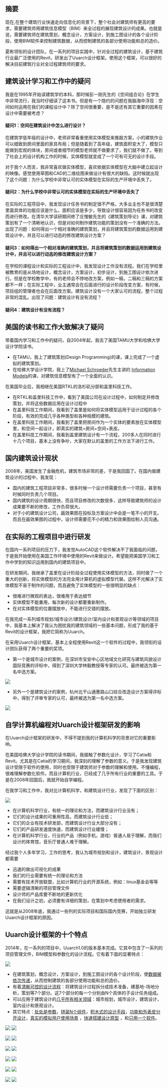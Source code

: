 ## 摘要

现在,在整个建筑行业快速走向信息化的背景下，整个社会对建筑师有更高的要求，需要建筑师用建筑信息模型（BIM）来全过程的展现建筑设计的成果。也就是说，需要建筑师在建筑策划，概念设计，方案设计，到施工图设计的各个设计阶段，使用BIM软件来控制建筑数据，从而控制建筑的各部分使用功能和总的造价。

夏彬领衔的设计团队，在一系列的项目实践中，针对全过程的建筑设计，基于建筑行业最广泛使用的Revit，研发出了Uuarch设计框架。使用这个框架，可以很好的解决目前建筑行业对全过程建筑师的要求。

## 建筑设计学习和工作中的疑问

我是在1995年开始读建筑学的本科，那时候彭一刚先生的《空间组合论》在学生中非常流行，我当时仔细读了这本书。但是有一个隐约的问题在我脑海中浮现：空间如何运用在我们的课程设计中？除了空间很重要，是不是还有其它重要的因素在设计中需要被考虑？

#### 疑问1：空间在建筑设计中怎么进行设计？ 

在建筑学低年级的设计中，老师非常看重使用实体模型来推敲方案，小的建筑作业可以细致到房间里面的家具布局；但是随着到了高年级，建筑面积变大了，模型只能做到宏观的体块，房间或者细节的模型老师就不做要求了，我们就不做了。等到了社会上的设计机构工作的时候，实体模型就变成了一个可有可无的设计手段。

对于我个人而言，我非常喜欢做实体模型，喜欢依据实体模型在大脑中建立起设计的映像。感觉使用草图和CAD的二维绘图来做设计有很大的缺陷。这时候就出现了这个问题：为什么学校中非常认可的实体模型在实际的生产环境中丢失了。

#### 疑问2：为什么学校中非常认可的实体模型在实际的生产环境中丢失了

在实际的工程项目中，我发现设计任务书的制定很不严格，大多业主也不是很清楚里面具体的功能应该是什么，面积应该是多少，导致设计很容易因为任务书的改变而进行修改。在清华大学读研期间修了庄惟敏先生的《建筑策划导论》课，对建筑策划有了一个清晰地认识，但是对如何制作建筑功能的策划没有一个准确的方法。出现了问题：如何得出一个相对准确的建筑策划，并且将建筑策划的数据运用到建筑设计中，并且可以进行动态的修改建筑设计方案？

#### 疑问3：如何得出一个相对准确的建筑策划，并且将建筑策划的数据运用到建筑设计中，并且可以进行动态的修改建筑设计方案？

在学校的课程设计和实际的工程设计中，我发现设计工作没有流程。我们在学校里被教育的是从场地设计，概念设计，方案设计，初步设计，到施工图设计依次进行。但是在学校教学中，有的老师会不停地改方案，例如一稿，二稿和三稿的方案都不一样；在实际工程中，业主通常会在后面进行的设计阶段改变方案，有时候，项目组的管理者也会在后面改方案。建筑设计没有一个大家认可的流程，整个过程非常的混乱。出现了问题：建筑设计有没有流程？

#### 疑问4：建筑设计有没有流程？

## 美国的读书和工作大致解决了疑问 

带着国内学习和工作中的疑问，自2004年起，我去了美国TAMU大学和哈佛大学设计学院读书。

- 在TAMU，我上了建筑策划(Design Programming)的课，课上完成了一个虚拟的建筑策划。
- 在哈佛大学设计学院，我上了[Michael Schroeder](http://www.gsd.harvard.edu/cgi-bin/courses/faculty.cgi?term=201040&person=104227)先生主讲的 [Information Models](http://isites.harvard.edu/icb/icb.do?keyword=k76421)的课，对建筑信息模型有了一个全面的认识。

在美国毕业后，我相继在美国RTKL的洛杉矶分部和盖里科技工作。

- 在RTKL和盖里科技工作中，看到了美国公司在设计过程中，如何制定并修改策划，并将这些数据应用在设计过程中
- 在盖里科技工作期间，我看到了盖里是如何将实体模型运用于设计过程的各个阶段，有效的完成几乎各种类型和各种规模的建筑。
- 在盖里科技工作期间，我看到了盖里把房间作为一个实体的要素放在实体模型里，和空间一起设计，即真实的建筑=房间+空间+表皮。
- 在盖里科技工作期间，我看到盖里建筑设计有一个流程，200多人在同时进行十几个项目，基本上没有争吵，大家在默认的盖里的工作方法下进行工作。

## 国内建筑设计现状

2008年，美国发生了金融危机，建筑市场非常的差，于是我回国了。在国内做建筑设计的过程中，我发现：

- 国内的建筑工程项目非常多，很多时候一个设计师需要负责一个项目，甚至有时候同时负责几个项目。
- 国内建筑的设计周期很快，而且项目修改的次数很多，这样导致建筑师的设计成果要不断的修改，工作负荷很大。
- 对于小的建筑设计公司，画效果图在投标及方案设计中会是一笔不小的开支。而且在画效果图的过程中，设计师需要花不小的精力和效果图绘制人员沟通。

## 在实际的工程项目中进行研发

在国内一系列项目的压力下，我发觉AutoCAD这个软件解决不了我面临的问题，于是我开始使用在美国工作环境中使用的Revit来做设计。希望能把美国学习和工作中学到的知识运用到国内的建筑项目中。

在研发期间，我继承了盖里在设计阶段全过程使用实体模型的方法，同时做了一个重大的创新，将实体模型的方法完全用计算机的虚拟模型代替。这样不光解决了实体模型不易于制作的问题，而且避免了实体模型的一些很明显的缺点：

- 很难进行微观的表达，很难用于表达细节
- 实体模型不能重用，每次新的设计都要重新制作。
- 在对实体模型的位置摆放中，不能进行交错的摆放。
 
在我完成一系列城市规划/城市设计/建筑设计/室内设计和景观设计等领域的项目中，我基本上解决了我认为困扰我的建筑领域的一些基本问题，形成了我的基于Revit的设计框架，我把它简称为Uuarch。

在采用Uuarch设计框架，基本上全程使用Revit这一个软件的过程中，我领衔的设计团队获得了两个重要的奖项。

- 第一个是城市设计的案例，在深圳市宝安中心区地域文化研究与建筑风貌设计国际竞赛的评标中，得到了深圳大学林毅教授等专家的认可。最终被选为第一名中选方案。

![](/images/我的BIM全过程建筑设计师之路/深圳市宝安中心区地域文化研究与建筑风貌设计.png)

- 另外一个是建筑设计的案例，杭州北干山通惠路山口综合改造设计方案得评标中，得到了评审专家的认可，最终被选为第一名中选方案。

![](/images/我的BIM全过程建筑设计师之路/杭州北干山通惠路山口综合改造设计方案.jpg)

## 自学计算机编程对Uuarch设计框架研发的影响

在Uuarch设计框架的研发中，不得不提到我的计算机科学的背景对它的重要影响。

在美国哈佛大学设计学院的读书期间，我接触了参数化设计，学习了Catia和Revit。尤其是在Catia的学习期间，我深刻的理解了参数的意义。于是我发现建筑设计受限于软件的使用，同时也受限于建筑师对于参数的理解和使用。不懂编程，很难理解参数化软件。而且计算机行业，已经成了几乎所有行业的重要的工具。于是在2008年回国后，我就开始自学编程。

在我学习和工作中，我对比计算机科学，和建筑设计行业，发现了下面的区别：

![](/images/我的BIM全过程建筑设计师之路/建筑设计学科vs计算机科学.png)

- 在计算机科学行业，有统一的理论和方法，而建筑设计行业没有；
- 它们的设计成果的可重用性高，而建筑设计行业低；
- 它们的企业有技术研发部，而建筑设计行业大部分没有；
- 它们的产品研发速度快速，而建筑设计行业缓慢；
- 在计算机科学行业，行业的产品（例如手机，游戏）普通人易于理解，而我们设计的体育馆，音乐厅普通人难于理解。

经过我个人多年学习，工作的思考，我认为城市规划和设计，建筑设计，景观设计都需要

- 迅速的做出可视化的成果
- 我们的行业需要有统一的理论和方法
- 需要有技术开放联盟，比如计算机行业的开源系统，例如：linux基金会等等
- 需要逻辑清晰的项目管理文件
- 设计师的产品库要不断地的更新优化
- 在我们设计之初，必须要有详细的策划，在策划中考虑使用者的需求。

这就是从2008年底，我通过一些列的实际项目和国际国内竞赛，开始独立研发Uuarch设计框架的原因。

## Uuarch设计框架的十个特点

2014年，在一系列的项目中，Uuarch1.0的版本基本完成。它其中包含了一系列的项目管理文件，BIM模型和参数化的设计流程。它有着下面的显著特点：

![](/images/我的BIM全过程建筑设计师之路/Uuarch的十个特点.png)

- 在建筑策划，概念设计，方案设计，到施工图设计的各个设计阶段，使[数据被依次传递](http://study.163.com/course/courseLearn.htm?courseId=1220010#/learn/video?lessonId=1561053&courseId=1220010)，从而控制建筑的各部分使用功能和总的造价。
- 有着[清晰可控的设计流程](http://study.163.com/course/courseLearn.htm?courseId=1220010#/learn/video?lessonId=1556053&courseId=1220010)：将建筑设计过程拆分成技术准备，建基地-场地分析，策划等7个部分。这7个部分的每一个分别由N个具体的子设计任务组成。
- 可以应用于建筑设计的[几乎所有相关领域](http://study.163.com/course/courseLearn.htm?courseId=1220010#/learn/video?lessonId=1539066&courseId=1220010)：城市规划，城市设计，建筑设计，室内设计和景观设计。
- 其它特点：[处处是参数](http://study.163.com/course/courseLearn.htm?courseId=1220010#/learn/video?lessonId=1561052&courseId=1220010)，[拼装N个组件](http://study.163.com/course/courseLearn.htm?courseId=1220010#/learn/video?lessonId=1508062&courseId=1220010)，[积木式的设计手段](http://study.163.com/course/courseLearn.htm?courseId=1220010#/learn/video?lessonId=1540107&courseId=1220010)，[功能和外表皮分开设计](http://study.163.com/course/courseLearn.htm?courseId=1220010#/learn/video?lessonId=1540108&courseId=1220010)，[真实的模拟用户使用场景](http://study.163.com/course/courseLearn.htm?courseId=1220010#/learn/video?lessonId=1555067&courseId=1220010) ，[快速搭建设计原型](http://study.163.com/course/courseLearn.htm?courseId=1220010#/learn/video?lessonId=1559054&courseId=1220010) ，和[只用一个软件](http://study.163.com/course/courseLearn.htm?courseId=1220010#/learn/video?lessonId=1539022&courseId=1220010)。


![](/images/我的BIM全过程建筑设计师之路/基于Revit的Uuarch设计框架解读.jpg)
![](/images/我的BIM全过程建筑设计师之路/BIM全过程建筑设计师速成.jpg)

![](/images/我的BIM全过程建筑设计师之路/用Uuarch参数化设计流程做Guggenheim-Helsinki.jpg)
![](/images/我的BIM全过程建筑设计师之路/用Uuarch30分钟搭建设计原型.jpg)

![](/images/我的BIM全过程建筑设计师之路/章节名称1a.png)
![](/images/我的BIM全过程建筑设计师之路/章节名称1a.png)

![](/images/我的BIM全过程建筑设计师之路/章节名称1a.png)
![](/images/我的BIM全过程建筑设计师之路/章节名称1a.png)

![](/images/我的BIM全过程建筑设计师之路/章节名称1a.png)
![](/images/我的BIM全过程建筑设计师之路/章节名称1a.png)

![](/images/我的BIM全过程建筑设计师之路/章节名称1a.png)
![](/images/我的BIM全过程建筑设计师之路/章节名称1a.png)